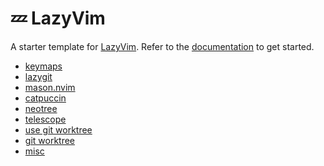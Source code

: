 # 💤 LazyVim

A starter template for [LazyVim](https://github.com/LazyVim/LazyVim).
Refer to the [documentation](https://lazyvim.github.io/installation) to get started.

- [keymaps](http://www.lazyvim.org/keymaps)
- [lazygit](https://catalins.tech/lazyvim/)
- [mason.nvim](https://github.com/williamboman/mason.nvim)
- [catpuccin](https://github.com/catppuccin/nvim)
- [neotree](https://github.com/nvim-neo-tree/neo-tree.nvim)
- [telescope](https://github.com/nvim-telescope/telescope.nvim)
- [use git worktree](https://carlosbecker.com/posts/git-worktrees/)
- [git worktree](https://github.com/ThePrimeagen/git-worktree.nvim)
- [misc](https://www.reddit.com/r/neovim/comments/1f7kkol/help_a_newbie_get_lazygit_working_on_a_lazyvim/)
